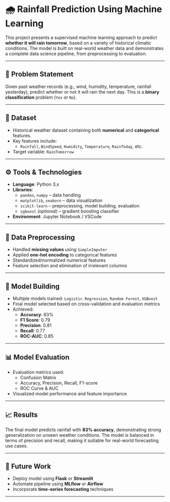 # 🌧️ Rainfall Prediction Using Machine Learning

This project presents a supervised machine learning approach to predict **whether it will rain tomorrow**, based on a variety of historical climatic conditions. The model is built on real-world weather data and demonstrates a complete data science pipeline, from preprocessing to evaluation.

---

## 📌 Problem Statement

Given past weather records (e.g., wind, humidity, temperature, rainfall yesterday), predict whether or not it will rain the next day. This is a **binary classification** problem (`Yes` or `No`).

---

## 📂 Dataset

- Historical weather dataset containing both **numerical** and **categorical** features.
- Key features include:
  - `Rainfall`, `WindSpeed`, `Humidity`, `Temperature`, `RainToday`, etc.
- Target variable: `RainTomorrow`

---

## ⚙️ Tools & Technologies

- **Language**: Python 3.x  
- **Libraries**:
  - `pandas`, `numpy` – data handling
  - `matplotlib`, `seaborn` – data visualization
  - `scikit-learn` – preprocessing, model building, evaluation
  - `xgboost` *(optional)* – gradient boosting classifier
- **Environment**: Jupyter Notebook / VSCode

---

## 🔄 Data Preprocessing

- Handled **missing values** using `SimpleImputer`
- Applied **one-hot encoding** to categorical features
- Standardized/normalized numerical features
- Feature selection and elimination of irrelevant columns

---

## 🧠 Model Building

- Multiple models trained: `Logistic Regression`, `Random Forest`, `XGBoost`
- Final model selected based on cross-validation and evaluation metrics
- Achieved:
  - **Accuracy**: 83%
  - **F1 Score**: 0.79
  - **Precision**: 0.81
  - **Recall**: 0.77
  - **ROC-AUC**: 0.85

---

## 📊 Model Evaluation

- Evaluation metrics used:
  - Confusion Matrix
  - Accuracy, Precision, Recall, F1-score
  - ROC Curve & AUC
- Visualized model performance and feature importance

---

## 📈 Results

The final model predicts rainfall with **83% accuracy**, demonstrating strong generalization on unseen weather conditions. The model is balanced in terms of precision and recall, making it suitable for real-world forecasting use cases.

---

## 🚀 Future Work

- Deploy model using **Flask** or **Streamlit**
- Automate pipeline using **MLflow** or **Airflow**
- Incorporate **time-series forecasting** techniques

---

